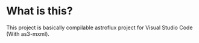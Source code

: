 # What is this?
This project is basically compilable astroflux project for Visual Studio Code (With as3-mxml).
